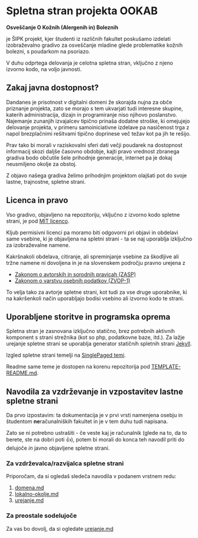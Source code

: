 Spletna stran projekta OOKAB
============================

**Osveščanje O Kožnih (Alergenih in) Boleznih**

je ŠIPK projekt, kjer študenti iz različnih fakultet poskušamo izdelati izobraževalno gradivo za osveščanje mladine glede problematike kožnih bolezni, s poudarkom na psoriazo.

V duhu odprtega delovanja je celotna spletna stran, vključno z njeno izvorno kodo, na voljo javnosti.

## Zakaj javna dostopnost?

Dandanes je prisotnost v digitalni domeni že skorajda nujna za obče priznanje projekta, zato se morajo s tem ukvarjati tudi interesne skupine, katerih administracija, dizajn in programiranje niso njihovo poslanstvo. Najemanje zunanjih izvajalcev tipično prinaša dodatne stroške, ki omejujejo delovanje projekta, v primeru samoiniciativne izdelave pa nasičenost trga z napol brezplačnimi rešitvami tipično doprinese več težav kot pa jih te rešijo.

Prav tako bi morali v raziskovalni sferi dati večji poudarek na dostopnost informacij skozi daljše časovno obdobje, kajti pravo vrednost zbranega gradiva bodo občutile šele prihodnje generacije, internet pa je dokaj neusmiljeno okolje za obstoj.

Z objavo našega gradiva želimo prihodnjim projektom olajšati pot do svoje lastne, trajnostne, spletne strani.

## Licenca in pravo

Vso gradivo, objavljeno na repozitoriju, vključno z izvorno kodo spletne strani, je pod [MIT licenco](https://opensource.org/licenses/MIT).

Kljub permisivni licenci pa moramo biti odgovorni pri objavi in obdelavi same vsebine, ki je objavljena na spletni strani - ta se naj uporablja izključno za izobraževalne namene.

Kakršnakoli obdelava, citiranje, ali spreminjanje vsebine za škodljive ali tržne namene ni dovoljena in je na slovenskem področju pravno urejena z

* [Zakonom o avtorskih in sorodnih pravicah (ZASP)](http://www.pisrs.si/Pis.web/pregledPredpisa?id=ZAKO403)
* [Zakonom o varstvu osebnih podatkov (ZVOP-1)](http://pisrs.si/Pis.web/pregledPredpisa?id=ZAKO3906)

To velja tako za avtorje spletne strani, kot tudi za vse druge uporabnike, ki na kakršenkoli način uporabljajo bodisi vsebino ali izvorno kodo te strani.

## Uporabljene storitve in programska oprema

Spletna stran je zasnovana izključno statično, brez potrebnih aktivnih komponent s strani strežnika (kot so php, podatkovne baze, itd.). Za lažje urejanje spletne strani se uporablja generator statičnih spletnih strani [Jekyll](https://jekyllrb.com/).

Izgled spletne strani temelji na [SinglePaged temi](https://github.com/t413/SinglePaged).

Readme same teme je dostopen na korenu repozitorija pod [TEMPLATE-README.md](TEMPLATE-README.md).

## Navodila za vzdrževanje in vzpostavitev lastne spletne strani

Da prvo izpostavim: ta dokumentacija je v prvi vrsti namenjena osebju in študentom **ne**računalniških fakultet in je v tem duhu tudi napisana.

Zato se ni potrebno ustrašiti - če veste kaj je računalnik (glede na to, da to berete, ste na dobri poti :thumbsup:), potem bi morali do konca teh navodil priti do delujoče _in_ javno objavljene spletne strani.

### Za vzdrževalca/razvijalca spletne strani

Priporočam, da si ogledaš sledeča navodila v podanem vrstnem redu:

1. [domena.md](/navodila/domena.md)
2. [lokalno-okolje.md](/navodila/lokalno-okolje.md)
3. [urejanje.md](/navodila/urejanje.md)

### Za preostale sodelujoče

Za vas bo dovolj, da si ogledate [urejanje.md](/navodila/urejanje.md)
